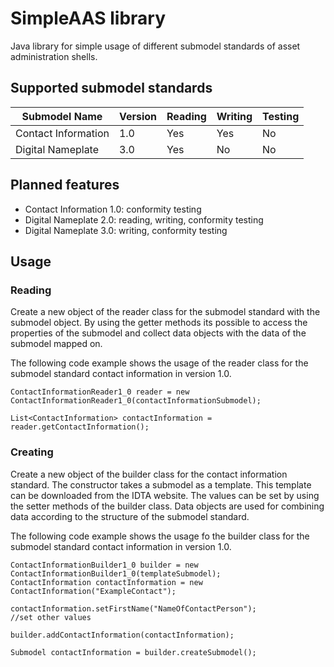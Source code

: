 # SimpleAAS library
Java library for simple usage of different submodel standards of asset administration shells.

## Supported submodel standards
| Submodel Name | Version | Reading | Writing | Testing |
|----|----|----|---------|----|
| Contact Information | 1.0 | Yes | Yes | No |
| Digital Nameplate | 3.0 | Yes | No | No |

## Planned features
- Contact Information 1.0: conformity testing
- Digital Nameplate 2.0: reading, writing, conformity testing
- Digital Nameplate 3.0: writing, conformity testing

## Usage
### Reading
Create a new object of the reader class for the submodel standard with the submodel object.
By using the getter methods its possible to access the properties of the submodel and collect data objects with the data
of the submodel mapped on.

The following code example shows the usage of the reader class for the submodel standard contact information in version 1.0.
```
ContactInformationReader1_0 reader = new ContactInformationReader1_0(contactInformationSubmodel);

List<ContactInformation> contactInformation = reader.getContactInformation();
```
### Creating
Create a new object of the builder class for the contact information standard.
The constructor takes a submodel as a template.
This template can be downloaded from the IDTA website.
The values can be set by using the setter methods of the builder class.
Data objects are used for combining data according to the structure of the submodel standard.

The following code example shows the usage fo the builder class for the submodel standard contact information in version 1.0.
```
ContactInformationBuilder1_0 builder = new ContactInformationBuilder1_0(templateSubmodel);
ContactInformation contactInformation = new ContactInformation("ExampleContact");

contactInformation.setFirstName("NameOfContactPerson");
//set other values

builder.addContactInformation(contactInformation);

Submodel contactInformation = builder.createSubmodel();
```
